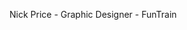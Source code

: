 Nick Price - Graphic Designer - FunTrain

<!---
NickFunTrain/NickFunTrain is a ✨ special ✨ repository because its `README.md` (this file) appears on your GitHub profile.
You can click the Preview link to take a look at your changes.
--->

